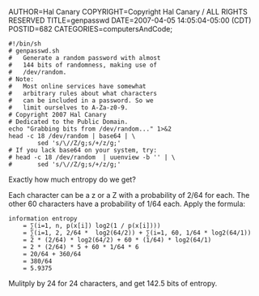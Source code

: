 AUTHOR=Hal Canary
COPYRIGHT=Copyright Hal Canary / ALL RIGHTS RESERVED
TITLE=genpasswd
DATE=2007-04-05 14:05:04-05:00 (CDT)
POSTID=682
CATEGORIES=computersAndCode;

    #!/bin/sh
    # genpasswd.sh
    #   Generate a random password with almost
    #   144 bits of randomness, making use of
    #   /dev/random.
    # Note:
    #   Most online services have somewhat
    #   arbitrary rules about what characters
    #   can be included in a password. So we
    #   limit ourselves to A-Za-z0-9.
    # Copyright 2007 Hal Canary
    # Dedicated to the Public Domain.
    echo "Grabbing bits from /dev/random..." 1>&2
    head -c 18 /dev/random | base64 | \
            sed 's/\//Z/g;s/+/z/g;'
    # If you lack base64 on your system, try:
    # head -c 18 /dev/random  | uuenview -b '' | \
    #       sed 's/\//Z/g;s/+/z/g;'
    

Exactly how much entropy do we get?

Each character can be a z or a Z with a probability of 2/64 for each. The other 60 characters have a probability of 1/64 each. Apply the formula:

    information entropy
        = ∑(i=1, n, p(x[i]) log2(1 / p(x[i])))
        = ∑(i=1, 2, 2/64 *  log2(64/2)) + ∑(i=1, 60, 1/64 * log2(64/1))
        = 2 * (2/64) * log2(64/2) + 60 * (1/64) * log2(64/1)
        = 2 * (2/64) * 5 + 60 * 1/64 * 6
        = 20/64 + 360/64
        = 380/64
        = 5.9375

Mulitply by 24 for 24 characters, and get 142.5 bits of entropy.
